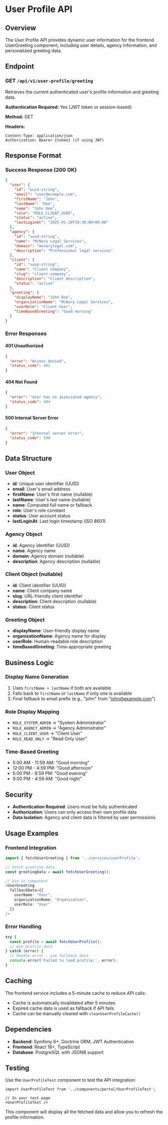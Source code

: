 # User Profile API

## Overview

The User Profile API provides dynamic user information for the frontend UserGreeting component, including user details, agency information, and personalized greeting data.

## Endpoint

### GET `/api/v1/user-profile/greeting`

Retrieves the current authenticated user's profile information and greeting data.

**Authentication Required:** Yes (JWT token or session-based)

**Method:** GET

**Headers:**
```
Content-Type: application/json
Authorization: Bearer {token} (if using JWT)
```

## Response Format

### Success Response (200 OK)

```json
{
  "user": {
    "id": "uuid-string",
    "email": "user@example.com",
    "firstName": "John",
    "lastName": "Doe",
    "name": "John Doe",
    "role": "ROLE_CLIENT_USER",
    "status": "active",
    "lastLoginAt": "2025-01-20T10:30:00+00:00"
  },
  "agency": {
    "id": "uuid-string",
    "name": "McNary Legal Services",
    "domain": "mcnarylegal.com",
    "description": "Professional legal services"
  },
  "client": {
    "id": "uuid-string",
    "name": "Client Company",
    "slug": "client-company",
    "description": "Client description",
    "status": "active"
  },
  "greeting": {
    "displayName": "John Doe",
    "organizationName": "McNary Legal Services",
    "userRole": "Client User",
    "timeBasedGreeting": "Good morning"
  }
}
```

### Error Responses

#### 401 Unauthorized
```json
{
  "error": "Access denied",
  "status_code": 401
}
```

#### 404 Not Found
```json
{
  "error": "User has no associated agency",
  "status_code": 404
}
```

#### 500 Internal Server Error
```json
{
  "error": "Internal server error",
  "status_code": 500
}
```

## Data Structure

### User Object
- **id**: Unique user identifier (UUID)
- **email**: User's email address
- **firstName**: User's first name (nullable)
- **lastName**: User's last name (nullable)
- **name**: Computed full name or fallback
- **role**: User's role constant
- **status**: User account status
- **lastLoginAt**: Last login timestamp (ISO 8601)

### Agency Object
- **id**: Agency identifier (UUID)
- **name**: Agency name
- **domain**: Agency domain (nullable)
- **description**: Agency description (nullable)

### Client Object (nullable)
- **id**: Client identifier (UUID)
- **name**: Client company name
- **slug**: URL-friendly client identifier
- **description**: Client description (nullable)
- **status**: Client status

### Greeting Object
- **displayName**: User-friendly display name
- **organizationName**: Agency name for display
- **userRole**: Human-readable role description
- **timeBasedGreeting**: Time-appropriate greeting

## Business Logic

### Display Name Generation
1. Uses `firstName + lastName` if both are available
2. Falls back to `firstName` or `lastName` if only one is available
3. Final fallback to email prefix (e.g., "john" from "john@example.com")

### Role Display Mapping
- `ROLE_SYSTEM_ADMIN` → "System Administrator"
- `ROLE_AGENCY_ADMIN` → "Agency Administrator"
- `ROLE_CLIENT_USER` → "Client User"
- `ROLE_READ_ONLY` → "Read Only User"

### Time-Based Greeting
- 5:00 AM - 11:59 AM: "Good morning"
- 12:00 PM - 4:59 PM: "Good afternoon"
- 5:00 PM - 8:59 PM: "Good evening"
- 9:00 PM - 4:59 AM: "Good night"

## Security

- **Authentication Required**: Users must be fully authenticated
- **Authorization**: Users can only access their own profile data
- **Data Isolation**: Agency and client data is filtered by user permissions

## Usage Examples

### Frontend Integration

```typescript
import { fetchUserGreeting } from '../services/userProfile';

// Fetch greeting data
const greetingData = await fetchUserGreeting();

// Use in component
<UserGreeting 
  fallbackData={{
    userName: "User",
    organizationName: "Organization", 
    userRole: "User"
  }}
/>
```

### Error Handling

```typescript
try {
  const profile = await fetchUserProfile();
  // Use profile data
} catch (error) {
  // Handle error - use fallback data
  console.error('Failed to load profile:', error);
}
```

## Caching

The frontend service includes a 5-minute cache to reduce API calls:
- Cache is automatically invalidated after 5 minutes
- Expired cache data is used as fallback if API fails
- Cache can be manually cleared with `clearUserProfileCache()`

## Dependencies

- **Backend**: Symfony 6+, Doctrine ORM, JWT Authentication
- **Frontend**: React 18+, TypeScript
- **Database**: PostgreSQL with JSONB support

## Testing

Use the `UserProfileTest` component to test the API integration:

```tsx
import UserProfileTest from '../components/portal/UserProfileTest';

// In your test page
<UserProfileTest />
```

This component will display all the fetched data and allow you to refresh the profile information.
